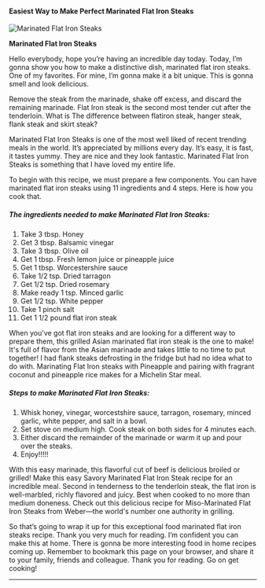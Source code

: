             

#### Easiest Way to Make Perfect Marinated Flat Iron Steaks

![Marinated Flat Iron Steaks](https://img-global.cpcdn.com/recipes/1536e3e8b524086a/751x532cq70/marinated-flat-iron-steaks-recipe-main-photo.jpg)

**Marinated Flat Iron Steaks**

Hello everybody, hope you’re having an incredible day today. Today, I’m gonna show you how to make a distinctive dish, marinated flat iron steaks. One of my favorites. For mine, I’m gonna make it a bit unique. This is gonna smell and look delicious.

Remove the steak from the marinade, shake off excess, and discard the remaining marinade. Flat Iron steak is the second most tender cut after the tenderloin. What is The difference between flatiron steak, hanger steak, flank steak and skirt steak?

Marinated Flat Iron Steaks is one of the most well liked of recent trending meals in the world. It’s appreciated by millions every day. It’s easy, it is fast, it tastes yummy. They are nice and they look fantastic. Marinated Flat Iron Steaks is something that I have loved my entire life.

To begin with this recipe, we must prepare a few components. You can have marinated flat iron steaks using 11 ingredients and 4 steps. Here is how you cook that.

##### The ingredients needed to make Marinated Flat Iron Steaks:

1.  Take 3 tbsp. Honey
2.  Get 3 tbsp. Balsamic vinegar
3.  Take 3 tbsp. Olive oil
4.  Get 1 tbsp. Fresh lemon juice or pineapple juice
5.  Get 1 tbsp. Worcestershire sauce
6.  Take 1/2 tsp. Dried tarragon
7.  Get 1/2 tsp. Dried rosemary
8.  Make ready 1 tsp. Minced garlic
9.  Get 1/2 tsp. White pepper
10.  Take 1 pinch salt
11.  Get 1 1/2 pound flat iron steak

When you've got flat iron steaks and are looking for a different way to prepare them, this grilled Asian marinated flat iron steak is the one to make! It's full of flavor from the Asian marinade and takes little to no time to put together! I had flank steaks defrosting in the fridge but had no idea what to do with. Marinating Flat Iron steaks with Pineapple and pairing with fragrant coconut and pineapple rice makes for a Michelin Star meal.

##### Steps to make Marinated Flat Iron Steaks:

1.  Whisk honey, vinegar, worcestshire sauce, tarragon, rosemary, minced garlic, white pepper, and salt in a bowl.
2.  Set stove on medium high. Cook steak on both sides for 4 minutes each.
3.  Either discard the remainder of the marinade or warm it up and pour over the steaks.
4.  Enjoy!!!!!

With this easy marinade, this flavorful cut of beef is delicious broiled or grilled! Make this easy Savory Marinated Flat Iron Steak recipe for an incredible meal. Second in tenderness to the tenderloin steak, the flat iron is well-marbled, richly flavored and juicy. Best when cooked to no more than medium doneness. Check out this delicious recipe for Miso-Marinated Flat Iron Steaks from Weber—the world's number one authority in grilling.

So that’s going to wrap it up for this exceptional food marinated flat iron steaks recipe. Thank you very much for reading. I’m confident you can make this at home. There is gonna be more interesting food in home recipes coming up. Remember to bookmark this page on your browser, and share it to your family, friends and colleague. Thank you for reading. Go on get cooking!

* * *